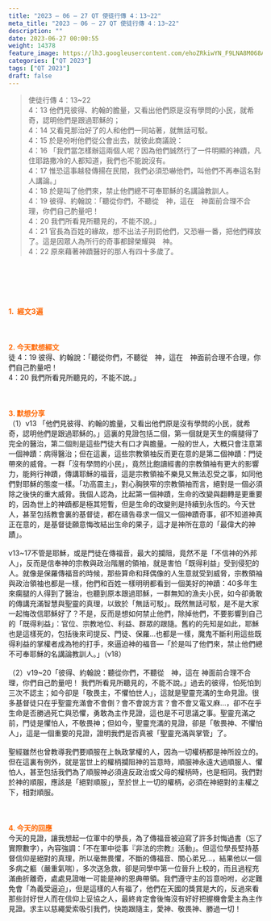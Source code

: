 ```yaml
---
title: "2023 – 06 – 27 QT 使徒行傳 4：13~22"
meta_title: "2023 – 06 – 27 QT 使徒行傳 4：13~22"
description: ""
date: 2023-06-27 00:00:55
weight: 14378
feature_image: https://lh3.googleusercontent.com/ehoZRkiwYN_F9LNA8M068AYxt73EavCZno-PD1cJRuf5BbSkQVUWr3gNEbt5kSs28Pb_Elg17kSrtf9ybWvojWoMV6I4tPM3vGRGDq6GkKkPdL2Gut4QAIw4-uykKUAtNiKgQKntvsU=w800
categories: ["QT 2023"]
tags: ["QT 2023"]
draft: false
---
```


<blockquote>使徒行傳 4：13~22<br />
4：13 他們見彼得、約翰的膽量，又看出他們原是沒有學問的小民，就希奇，認明他們是跟過耶穌的；<br />
4：14 又看見那治好了的人和他們一同站著，就無話可駁。<br />
4：15 於是吩咐他們從公會出去，就彼此商議說：<br />
4：16 「我們當怎樣辦這兩個人呢？因為他們誠然行了一件明顯的神蹟，凡住耶路撒冷的人都知道，我們也不能說沒有。<br />
4：17 惟恐這事越發傳揚在民間，我們必須恐嚇他們，叫他們不再奉這名對人講論。」<br />
4：18 於是叫了他們來，禁止他們總不可奉耶穌的名講論教訓人。<br />
4：19 彼得、約翰說：「聽從你們，不聽從　神，這在　神面前合理不合理，你們自己酌量吧！<br />
4：20 我們所看見所聽見的，不能不說。」<br />
4：21 官長為百姓的緣故，想不出法子刑罰他們，又恐嚇一番，把他們釋放了。這是因眾人為所行的奇事都歸榮耀與　神。<br />
4：22 原來藉著神蹟醫好的那人有四十多歲了。</blockquote><br />
&nbsp;<br />
<br />
&nbsp;<br />
<br />
<span style="color: #ff6600;"><strong>1.  經文3遍</strong></span><br />
<br />
&nbsp;<br />
<br />
<span style="color: #ff6600;"><strong>2. 今天默想經文<br />
</strong></span>徒 4：19 彼得、約翰說：「聽從你們，不聽從　神，這在　神面前合理不合理，你們自己酌量吧！<br />
4：20 我們所看見所聽見的，不能不說。」<br />
<br />
&nbsp;<br />
<br />
<strong><span style="color: #ff6600;">3. 默想分享<br />
</span></strong>（1）v13 「他們見彼得、約翰的膽量，又看出他們原是沒有學問的小民，就希奇，認明他們是跟過耶穌的。」這裏的見證包括二個，第一個就是天生的瘸腿得了完全的醫治，第二個則是這些門徒大有口才與膽量。一般的世人，大概只會注意第一個神蹟：病得醫治；但在這裏，這些宗教領袖反而更在意的是第二個神蹟：門徒帶來的威脅。一群「沒有學問的小民」，竟然比飽讀經書的宗教領袖有更大的影響力，能夠行神蹟，傳講耶穌的福音，這是宗教領袖不樂見又無法忍受之事，如同他們對耶穌的態度一樣。「功高震主」，對心胸狹窄的宗教領袖而言，絕對是一個必須除之後快的重大威脅。我個人認為，比起第一個神蹟，生命的改變與翻轉是更重要的，因為世上的神蹟都是極其短暫，但是生命的改變則是持續到永恆的。今天世人，甚至包括教會裏的基督徒，都在禱告尋求一個又一個神蹟奇事，卻不知道神真正在意的，是基督徒願意悔改結出生命的果子，這才是神所在意的「最偉大的神蹟」。<br />
<br />
v13~17不管是耶穌，或是門徒在傳福音，最大的攔阻，竟然不是「不信神的外邦人」，反而是信奉神的宗教與政治階層的領袖，就是害怕「既得利益」受到侵犯的人。就像是保羅傳福音的時候，那些算命和拜偶像的人生意就受到威脅，宗教領袖與政治領袖也都是一樣，他們和百姓一樣明明都看到一個美好的神蹟：40多年生來瘸腿的人得到了醫治，也聽到原本跟過耶穌，一群無知的漁夫小民，如今卻勇敢的傳講充滿智慧與聖靈的真理，以致於「無話可駁」。既然無話可駁，是不是大家一起悔改信耶穌好了？不是，反而是想如何禁止他們，除掉他們，不要影響到自己的「既得利益」：官位、宗教地位、利益、群眾的跟隨。舊約的先知是如此，耶穌也是這樣死的，包括後來司提反、門徒、保羅…也都是一樣，魔鬼不斷利用這些既得利益的掌權者成為牠的打手，來逼迫神的福音—「於是叫了他們來，禁止他們總不可奉耶穌的名講論教訓人。」（v18）<br />
<br />
（2）v19~20「彼得、約翰說：聽從你們，不聽從　神，這在 神面前合理不合理，你們自己酌量吧！ 我們所看見所聽見的，不能不說。」過去的彼得，怕死怕到三次不認主；如今卻是「敬畏主，不懼怕世人」，這就是聖靈充滿的生命見證。很多基督徒只在乎聖靈充滿會不會倒？會不會說方言？會不會又電又麻…，卻不在乎生命是否勝過死亡與恐懼，勇敢為主作見證，這也是不可思議之事。聖靈充滿之前，門徒是懼怕人，不敬畏神；但如今，聖靈充滿的見證，卻是「敬畏神、不懼怕人」，這是一個重要的見證，證明我們是否真被「聖靈充滿與掌管」了。<br />
<br />
聖經雖然也曾教導我們要順服在上執政掌權的人，因為一切權柄都是神所設立的。但在這裏有例外，就是當世上的權柄攔阻神的旨意時，順服神永遠大過順服人、懼怕人，甚至包括我們為了順服神必須違反政治或父母的權柄時，也是相同。我們對於神的順服，應該是「絕對順服」，至於世上一切的權柄，必須在神絕對的主權之下，相對順服。<br />
<br />
&nbsp;<br />
<br />
<strong style="font-size: inherit;"><span style="color: #ff6600;">4. 今天的回應<br />
</span></strong>今天的見證，讓我想起一位軍中的學長，為了傳福音被迫寫了許多封悔過書（忘了實際數字），內容強調：「不在軍中從事『非法的宗教』活動」。但這位學長堅持基督信仰是絕對的真理，所以毫無畏懼，不斷的傳福音、關心弟兄…，結果他以一個多病之軀（嚴重氣喘），多次送急救，卻是同學中第一位晉升上校的，而且過程充滿曲折離奇，處處見證唯一可能是神的恩典帶領。我們遵守主的旨意吩咐，必定難免會「為義受逼迫」，但是這樣的人有福了，他們在天國的獎賞是大的，反過來看那些討好世人而在信仰上妥協之人，最終肯定會後悔沒有好好把握機會愛主為主作見證。求主以慈繩愛索吸引我們，快跑跟隨主，愛神、敬畏神、勝過一切！<br />
<br />
&nbsp;<br />
<br />
&nbsp;<br />
<br />
<audio style="display: none;" controls="controls"></audio><br />
<br />
<audio style="display: none;" controls="controls"></audio><br />
<br />
<audio style="display: none;" controls="controls"></audio><br />
<br />
<audio style="display: none;" controls="controls"></audio><br />
<br />
<audio style="display: none;" controls="controls"></audio>
        